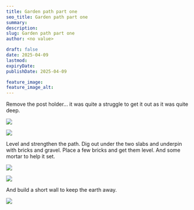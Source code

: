 ```yaml
---
title: Garden path part one
seo_title: Garden path part one
summary:
description:
slug: Garden path part one
author: <no value>

draft: false
date: 2025-04-09
lastmod:
expiryDate:
publishDate: 2025-04-09

feature_image:
feature_image_alt:
---
```


Remove the post holder... it was quite a struggle to get it out as it was quite deep.

![](/images/1828.jpeg )

![](/images/1829.jpeg )


Level and strengthen the path. Dig out under the two slabs and underpin with bricks and gravel. 
Place a few bricks and get them level. And some mortar to help it set.


![](/images/1830.jpeg )

![](/images/1832.jpeg )

And build a short wall to keep the earth away.

![](/images/1831.jpeg )
